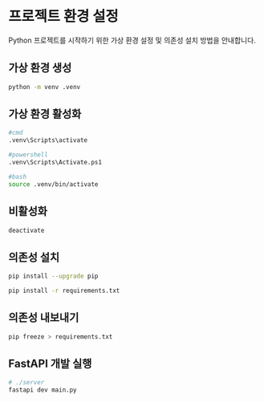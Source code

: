 # 프로젝트 환경 설정

Python 프로젝트를 시작하기 위한 가상 환경 설정 및 의존성 설치 방법을 안내합니다.

## 가상 환경 생성
```bash
python -m venv .venv
```

## 가상 환경 활성화
```bash
#cmd
.venv\Scripts\activate

#powershell
.venv\Scripts\Activate.ps1

#bash
source .venv/bin/activate
```

## 비활성화
```bash
deactivate
```


## 의존성 설치
```bash
pip install --upgrade pip

pip install -r requirements.txt
```
## 의존성 내보내기
```bash
pip freeze > requirements.txt
```

## FastAPI 개발 실행
```bash
# ./server
fastapi dev main.py
```